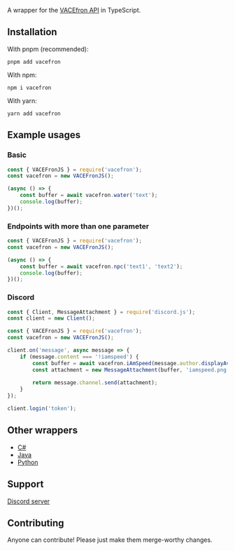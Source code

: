 A wrapper for the [VACEfron API](https://vacefron.nl/api) in TypeScript.

## Installation
With pnpm (recommended):
```
pnpm add vacefron
```

With npm:
```
npm i vacefron
```

With yarn:
```
yarn add vacefron
```

## Example usages
### Basic
```js
const { VACEFronJS } = require('vacefron');
const vacefron = new VACEFronJS();

(async () => {
    const buffer = await vacefron.water('text');
    console.log(buffer);
})();
```

### Endpoints with more than one parameter
```js
const { VACEFronJS } = require('vacefron');
const vacefron = new VACEFronJS();

(async () => {
    const buffer = await vacefron.npc('text1', 'text2');
    console.log(buffer);
})();
```

### Discord
```js
const { Client, MessageAttachment } = require('discord.js');
const client = new Client();

const { VACEFronJS } = require('vacefron');
const vacefron = new VACEFronJS();

client.on('message', async message => {
    if (message.content === '!iamspeed') {
        const buffer = await vacefron.iAmSpeed(message.author.displayAvatarURL());
        const attachment = new MessageAttachment(buffer, 'iamspeed.png');
    
        return message.channel.send(attachment);
    }   
});

client.login('token');
```

## Other wrappers
* [C#](https://github.com/VACEfron/VACEfron.NET)
* [Java](https://github.com/thunderstorm010/VACEfron4J)  
* [Python](https://github.com/Soheab/vacefron.py/)

## Support
[Discord server](https://discord.gg/xJ2HRxZ)

## Contributing
Anyone can contribute! Please just make them merge-worthy changes.
